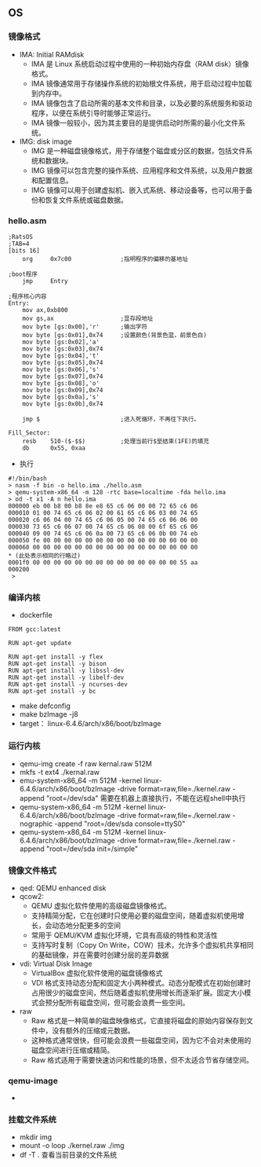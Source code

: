## OS

### 镜像格式
* IMA: Initial RAMdisk
  * IMA 是 Linux 系统启动过程中使用的一种初始内存盘（RAM disk）镜像格式。
  * IMA 镜像通常用于存储操作系统的初始根文件系统，用于启动过程中加载到内存中。
  * IMA 镜像包含了启动所需的基本文件和目录，以及必要的系统服务和驱动程序，以便在系统引导时能够正常运行。
  * IMA 镜像一般较小，因为其主要目的是提供启动时所需的最小化文件系统。
* IMG: disk image
  * IMG 是一种磁盘镜像格式，用于存储整个磁盘或分区的数据，包括文件系统和数据块。
  * IMG 镜像可以包含完整的操作系统、应用程序和文件系统，以及用户数据和配置信息。
  * IMG 镜像可以用于创建虚拟机、嵌入式系统、移动设备等，也可以用于备份和恢复文件系统或磁盘数据。



### hello.asm
```
;RatsOS
;TAB=4
[bits 16]
	org     0x7c00 				;指明程序的偏移的基地址

;boot程序
	jmp     Entry

;程序核心内容
Entry:
	mov ax,0xb800
	mov gs,ax                   ;显存段地址
	mov byte [gs:0x00],'r'      ;输出字符
	mov byte [gs:0x01],0x74     ;设置颜色(背景色蓝，前景色白)
	mov byte [gs:0x02],'a'
	mov byte [gs:0x03],0x74
	mov byte [gs:0x04],'t'
	mov byte [gs:0x05],0x74
	mov byte [gs:0x06],'s'
	mov byte [gs:0x07],0x74
	mov byte [gs:0x08],'o'
	mov byte [gs:0x09],0x74
	mov byte [gs:0x0a],'s'
	mov byte [gs:0x0b],0x74
                 	
	jmp $						;进入死循环，不再往下执行。

Fill_Sector:
	resb    510-($-$$)       	;处理当前行$至结束(1FE)的填充
	db      0x55, 0xaa
```
* 执行
```
#!/bin/bash
> nasm -f bin -o hello.ima ./hello.asm
> qemu-system-x86_64 -m 128 -rtc base=localtime -fda hello.ima
> od -t x1 -A n hello.ima
000000 eb 00 b8 00 b8 8e e8 65 c6 06 00 00 72 65 c6 06
000010 01 00 74 65 c6 06 02 00 61 65 c6 06 03 00 74 65
000020 c6 06 04 00 74 65 c6 06 05 00 74 65 c6 06 06 00
000030 73 65 c6 06 07 00 74 65 c6 06 08 00 6f 65 c6 06
000040 09 00 74 65 c6 06 0a 00 73 65 c6 06 0b 00 74 eb
000050 fe 00 00 00 00 00 00 00 00 00 00 00 00 00 00 00
000060 00 00 00 00 00 00 00 00 00 00 00 00 00 00 00 00
* (此处表示相同的行略过)
0001f0 00 00 00 00 00 00 00 00 00 00 00 00 00 00 55 aa
000200
 >
```


### 编译内核
* dockerfile
```
FROM gcc:latest

RUN apt-get update

RUN apt-get install -y flex
RUN apt-get install -y bison
RUN apt-get install -y libssl-dev
RUN apt-get install -y libelf-dev
RUN apt-get install -y ncurses-dev
RUN apt-get install -y bc
```
* make defconfig
* make bzImage -j8
* target： linux-6.4.6/arch/x86/boot/bzImage

### 运行内核
* qemu-img create -f raw kernal.raw 512M
* mkfs -t ext4 ./kernal.raw
* emu-system-x86_64 -m 512M -kernel linux-6.4.6/arch/x86/boot/bzImage -drive format=raw,file=./kernel.raw -append "root=/dev/sda" 需要在机器上直接执行，不能在远程shell中执行
* qemu-system-x86_64 -m 512M -kernel linux-6.4.6/arch/x86/boot/bzImage -drive format=raw,file=./kernel.raw -nographic -append "root=/dev/sda console=ttyS0"
* qemu-system-x86_64 -m 512M -kernel linux-6.4.6/arch/x86/boot/bzImage -drive format=raw,file=./kernel.raw -append "root=/dev/sda init=/simple"

### 镜像文件格式
* qed: QEMU enhanced disk
* qcow2: 
  * QEMU 虚拟化软件使用的高级磁盘镜像格式。
  * 支持精简分配，它在创建时只使用必要的磁盘空间，随着虚拟机使用增长，会动态地分配更多的空间
  * 常用于 QEMU/KVM 虚拟化环境，它具有高级的特性和灵活性
  * 支持写时复制（Copy On Write，COW）技术，允许多个虚拟机共享相同的基础镜像，并在需要时创建分层的差异数据
* vdi: Virtual Disk Image
  *  VirtualBox 虚拟化软件使用的磁盘镜像格式
  *  VDI 格式支持动态分配和固定大小两种模式。动态分配模式在初始创建时占用很少的磁盘空间，然后随着虚拟机使用增长而逐渐扩展。固定大小模式会预分配所有磁盘空间，但可能会浪费一些空间。
* raw
  * Raw 格式是一种简单的磁盘映像格式，它直接将磁盘的原始内容保存到文件中，没有额外的压缩或元数据。
  * 这种格式通常很快，但可能会浪费一些磁盘空间，因为它不会对未使用的磁盘空间进行压缩或精简。
  * Raw 格式适用于需要快速访问和性能的场景，但不太适合节省存储空间。

### qemu-image 
* 


### 挂载文件系统
* mkdir img
* mount -o loop ./kernel.raw ./img
* df -T  . 查看当前目录的文件系统